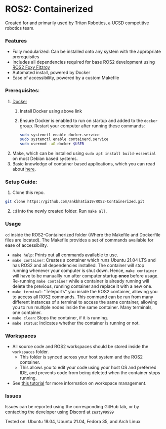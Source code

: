 # ROS2: Containerized

Created for and primarily used by Triton Robotics, a UCSD competitive robotics team.

### Features

* Fully modularized: Can be installed onto any system with the appropriate prerequisites
* Includes all dependencies required for base ROS2 development using [ROS2 Foxy Fitzroy](https://docs.ros.org/en/foxy/Releases/Release-Foxy-Fitzroy.html)
* Automated install, powered by Docker
* Ease of accessibility, powered by a custom Makefile

### Prerequisites:

1. [Docker](https://docs.docker.com/get-docker/)
   1. Install Docker using above link
   2. Ensure Docker is enabled to run on startup and added to the `docker` group. Restart your computer after running these commands:

      ```bash
      sudo systemctl enable docker.service
      sudo systemctl enable containerd.service
      sudo usermod -aG docker $USER
      ```
2. Make, which can be installed using `sudo apt install build-essential` on most Debian based systems.
3. Basic knowledge of container based applications, which you can read about [here](https://docker-curriculum.com/).

### Setup Guide:

1. Clone this repo.

```sh
git clone https://github.com/ankbhatia19/ROS2-Containerized.git
```

2. `cd` into the newly created folder. Run `make all`.

### Usage

`cd` inside the ROS2-Containerized folder (Where the Makefile and Dockerfile files are located). The Makefile provides a set of commands available for ease of accessibility.

* `make help`: Prints out all commands available to use.
* `make container`: Creates a container which runs Ubuntu 21.04 LTS and has ROS2 and all dependencies installed. The container will stop running whenever your computer is shut down. Hence, `make container` will have to be manuallly run after computer startup **once** before usage. Re-running `make container` while a container is already running will delete the previous, running container and replace it with a new one.
* `make terminal`: "Teleports" you inside the ROS2 container, allowing you to access all ROS2 commands. This command can be run from many different instances of a terminal to access the same container, allowing you to run multiple nodes inside the same container. Many terminals, one container.
* `make clean`: Stops the container, if it is running.
* `make status`: Indicates whether the container is running or not.

### Workspaces

* All source code and ROS2 workspaces should be stored inside the `workspaces` folder.
  * This folder is synced across your host system and the ROS2 container.
  * This allows you to edit your code using your host OS and preferred IDE, and prevents code from being deleted when the container stops running.
* See [this tutorial](https://docs.ros.org/en/foxy/Tutorials/Workspace/Creating-A-Workspace.html) for more information on workspace management.

### Issues

Issues can be reported using the corresponding GitHub tab, or by contacting the developer using Discord at `zesty#9999`

Tested on: Ubuntu 18.04, Ubuntu 21.04, Fedora 35, and Arch Linux
